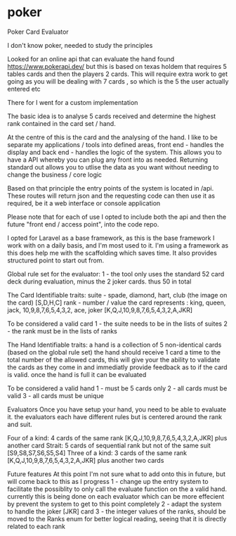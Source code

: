# poker
Poker Card Evaluator

I don't know poker, needed to study the principles

Looked for an online api that can evaluate the hand found https://www.pokerapi.dev/ but this is based on texas holdem 
that requires 5 tables cards and then the players 2 cards. This will require extra work to get going as you will be 
dealing with 7 cards , so which is the 5 the user actually entered etc

There for I went for a custom implementation

The basic idea is to analyse 5 cards received and determine the highest rank contained in the card set / hand.

At the centre of this is the card and the analysing of the hand. I like to be separate my applications / tools into 
defined areas, front end - handles the display and back end - handles the logic of the system. This allows you to 
have a API whereby you can plug any front into as needed. Returning standard out allows you to utlise the data as you 
want without needing to change the business /  core logic

Based on that principle the entry points of the system is located in /api. These routes will return json and the 
requesting code can then use it as required, be it a web interface or console application

Please note that for each of use I opted to include both the api and then the future "front end / access point", into 
the code repo.

I opted for Laravel as a base framework, as this is the base framework I work with on a daily basis, and I'm most 
used to it. I'm using a framework as this does help me with the scaffolding which saves time. It also provides 
structured point to start out from.

Global rule set for the evaluator:
1 - the tool only uses the standard 52 card deck during evaluation, minus the 2 joker cards. thus 50 in total

The Card
Identifiable traits:
suite - spade, diamond, hart, club (the image on the card) [S,D,H,C]
rank - number / value the card represents : king, queen, jack, 10,9,8,7,6,5,4,3,2, ace, joker
[K,Q,J,10,9,8,7,6,5,4,3,2,A,JKR]

To be considered a valid card 
    1 - the suite needs to be in the lists of suites
    2 - the rank must be in the lists of ranks    

The Hand
Identifiable traits:
a hand is a collection of 5 non-identical cards (based on the global rule set)
the hand should receive 1 card a time to the total number of the allowed cards, this will give your the ability to
validate the cards as they come in and immediatly provide feedback as to if the card is valid. once the hand is full
it can be evaluated

To be considered a valid hand
    1 - must be 5 cards only
    2 - all cards must be valid
    3 - all cards must be unique

Evaluators
Once you have setup your hand, you need to be able to evaluate it. the evaluators each have different rules but is 
centered around the rank and suit.

Four of a kind: 4 cards of the same rank [K,Q,J,10,9,8,7,6,5,4,3,2,A,JKR] plus another card
Strait: 5 cards of sequential rank but not of the same suit [S9,S8,S7,S6,S5,S4]
Three of a kind: 3 cards of the same rank [K,Q,J,10,9,8,7,6,5,4,3,2,A,JKR] plus another two cards


Future features
At this point I'm not sure what to add onto this in future, but will come back to this as I progress
1 - change up the entry system to facilitate the possiblity to only call the evaluate function on the a valid hand.
    currently this is being done on each evaluator which can be more effecient by prevent the system to get to this 
    point completely
2 - adapt the system to handle the joker [JKR] card
3 - the integer values of the ranks, should be moved to the Ranks enum for better logical reading, seeing that it is
    directly related to each rank

